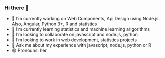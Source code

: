 ### Hi there 👋

<!--
**fanyak/fanyak** is a ✨ _special_ ✨ repository because its `README.md` (this file) appears on your GitHub profile.

Here are some ideas to get you started:
-->
- 🔭 I’m currently working on Web Components, Api Design using Node.js. Also, Angular, Python 3+, R and statistics
- 🌱 I’m currently learning statistics and machine learning arlgorithms
- 👯 I’m looking to collaborate on javascript and node.js, python
- 🤔 I’m looking to work in web development, statistics projects
- 💬 Ask me about my experience with javascript, node.js, python or R
- 😄 Pronouns: her


